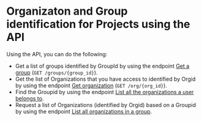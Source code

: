 # Organizaton and Group identification for Projects using the API

Using the API, you can do the following:

* Get a list of groups identified by GroupId by using the endpoint [Get a group](https://apidocs.snyk.io/?version=2024-09-03%7Ebeta#get-/groups/-group\_id-) (`GET /groups/{group_id}`).
* Get the list of Organizations that you have access to identified by Orgid by using the endpoint [Get organization](../reference/orgs.md#orgs-org\_id-1) (`GET /org/{org_id}`).
* Find the Groupid by using the endpoint [List all the organizations a user belongs to](../reference/organizations-v1.md#orgs).
* Request a list of Organizations (identified by Orgid) based on a Groupid by using the endpoint [List all organizations in a group](../reference/orgs.md#groups-group\_id-orgs).
